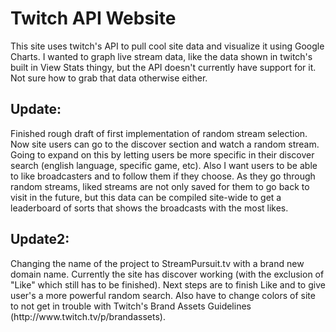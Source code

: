 <h1>Twitch API Website</h1>
<p>This site uses twitch's API to pull cool site data and visualize it using Google Charts. I wanted to graph live stream data, like the data shown in twitch's built in View Stats thingy, but the API doesn't currently have support for it. Not sure how to grab that data otherwise either.<h2>Update:</h2> Finished rough draft of first implementation of random stream selection. Now site users can go to the discover section and watch a random stream. Going to expand on this by letting users be more specific in their discover search (english language, specific game, etc). Also I want users to be able to like broadcasters and to follow them if they choose. As they go through random streams, liked streams are not only saved for them to go back to visit in the future, but this data can be compiled site-wide to get a leaderboard of sorts that shows the broadcasts with the most likes.
</p>

<h2>Update2:</h2>
Changing the name of the project to StreamPursuit.tv with a brand new domain name. Currently the site has discover working (with the exclusion of "Like" which still has to be finished). Next steps are to finish Like and to give user's a more powerful random search. Also have to change colors of site to not get in trouble with Twitch's Brand Assets Guidelines (http://www.twitch.tv/p/brandassets).
